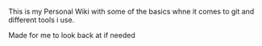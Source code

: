 This is my Personal Wiki with some of the basics whne it comes to git and different tools i use.

Made for me to look back at if needed
